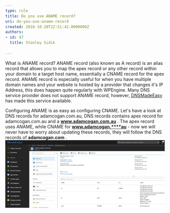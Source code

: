 ```yaml
---
type: rule
title: Do you use ANAME record?
uri: do-you-use-aname-record
created: 2016-10-20T22:51:42.0000000Z
authors:
- id: 47
  title: Stanley Sidik

---
```


What is ANAME record? ANAME record (also known as A record) is an alias record that allows you to map the apex record or any other record within your domain to a target host name, essentially a CNAME record for the apex record. ANAME record is especially useful for when you have multiple domain names and your website is hosted by a provider that changes it's IP Address, this does happen quite regularly with WPEngine. Many DNS service provider does not support ANAME record, however, [DNSMadeEasy](http://dnsmadeeasy.com/) has made this service available.
 
Configuring ANAME is as easy as configuring CNAME. Let's have a look at DNS records for adamcogan.com.au, DNS records contains apex record for adamcogan.com.au and a  **www.adamcogan.com.au** . The apex record uses ANAME, while CNAME for  **www.adamcogan.****au**  - now we will never have to worry about updating these records, they will follow the DNS records of  **adamcogan.com** . 
![Example DNS entry from Azure DNS](2018-08-01_14-41-32.jpg)
